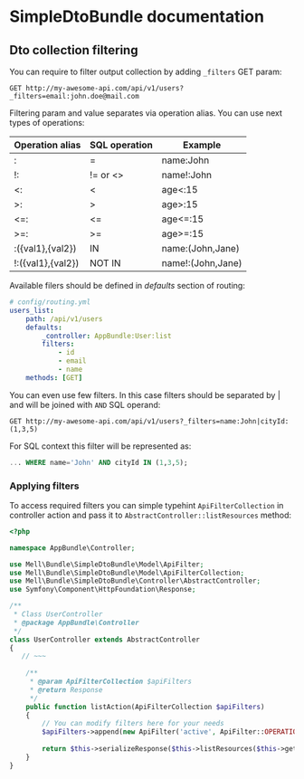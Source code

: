# SimpleDtoBundle documentation
## Dto collection filtering

You can require to filter output collection by adding ```_filters``` GET param:
```
GET http://my-awesome-api.com/api/v1/users?_filters=email:john.doe@mail.com
```
Filtering param and value separates via operation alias. You can use next types of operations:

| Operation alias   | SQL operation    | Example           |
|-------------------|------------------|-------------------|
| :                 | =                | name:John         |
| !:                | != or <>         | name!:John        |
| <:                | <                | age<:15           |
| >:                | >                | age>:15           |
| <=:               | <=               | age<=:15          |
| >=:               | >=               | age>=:15          |
| :({val1},{val2})  | IN               | name:(John,Jane)  |
| !:({val1},{val2}) | NOT IN           | name!:(John,Jane) |

Available filers should be defined in *defaults* section of routing:
```yaml
# config/routing.yml
users_list:
    path: /api/v1/users
    defaults:
        _controller: AppBundle:User:list
        filters:
            - id
            - email
            - name
    methods: [GET]
```


You can even use few filters. In this case filters should be separated by | and will be joined with ```AND``` SQL operand:
```
GET http://my-awesome-api.com/api/v1/users?_filters=name:John|cityId:(1,3,5)
```

For SQL context this filter will be represented as:
```sql
... WHERE name='John' AND cityId IN (1,3,5);
```

### Applying filters 
To access required filters you can simple typehint ```ApiFilterCollection``` in controller action and pass it to ```AbstractController::listResources``` method:

```php
<?php

namespace AppBundle\Controller;

use Mell\Bundle\SimpleDtoBundle\Model\ApiFilter;
use Mell\Bundle\SimpleDtoBundle\Model\ApiFilterCollection;
use Mell\Bundle\SimpleDtoBundle\Controller\AbstractController;
use Symfony\Component\HttpFoundation\Response;

/**
 * Class UserController
 * @package AppBundle\Controller
 */
class UserController extends AbstractController
{
   // ~~~
    
    /**
     * @param ApiFilterCollection $apiFilters
     * @return Response
     */
    public function listAction(ApiFilterCollection $apiFilters)
    {
        // You can modify filters here for your needs
        $apiFilters->append(new ApiFilter('active', ApiFilter::OPERATION_EQUAL, 1));
        
        return $this->serializeResponse($this->listResources($this->getQueryBuilder(), $apiFilters));
    }  
}
```
